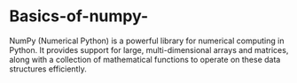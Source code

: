 # Basics-of-numpy-
NumPy (Numerical Python) is a powerful library for numerical computing in Python. It provides support for large, multi-dimensional arrays and matrices, along with a collection of mathematical functions to operate on these data structures efficiently.
